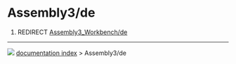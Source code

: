 # Assembly3/de
1.  REDIRECT [Assembly3_Workbench/de](Assembly3_Workbench/de.md)



---
![](images/Button_right.svg) [documentation index](../README.md) > Assembly3/de
